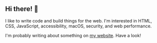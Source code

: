 ## Hi there! 👋

I like to write code and build things for the web. I'm interested in HTML, CSS, JavaScript, accessibility, macOS, security, and web performance.

I'm probably writing about something on [my website](https://tannerdolby.com). Have a look!